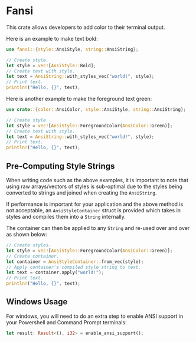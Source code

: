 
# Fansi

This crate allows developers to add color to their terminal output.

Here is an example to make text bold:

```rust
use fansi::{style::AnsiStyle, string::AnsiString};

// Create style.
let style = vec![AnsiStyle::Bold];
// Create text with style.
let text = AnsiString::with_styles_vec("world!", style);
// Print text.
println!("Hello, {}", text);
```

Here is another example to make the foreground text green:

```rust
use crate::{color::AnsiColor, style::AnsiStyle, string::AnsiString};

// Create style.
let style = vec![AnsiStyle::ForegroundColor(AnsiColor::Green)];
// Create text with style.
let text = AnsiString::with_styles_vec("world!", style);
// Print text.
println!("Hello, {}", text);
```

## Pre-Computing Style Strings

When writing code such as the above examples, it is important to note that using raw arrays/vectors of styles is sub-optimal due to the styles being converted to strings and joined when creating the `AnsiString`.

If performance is important for your application and the above method is not acceptable, an `AnsiStyleContainer` struct is provided which takes in styles and compiles them into a `String` internally.

The container can then be applied to any `String` and re-used over and over as shown below:

```rust
// Create styles.
let style = vec![AnsiStyle::ForegroundColor(AnsiColor::Green)];
// Create container.
let container = AnsiStyleContainer::from_vec(style);
// Apply container's compiled style string to text.
let text = container.apply("world!");
// Print text.
println!("Hello, {}", text);
```

## Windows Usage

For windows, you will need to do an extra step to enable ANSI support in your Powershell and Command Prompt terminals:

```rust
let result: Result<(), i32> = enable_ansi_support();
```
